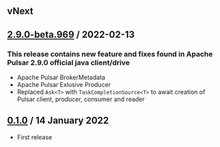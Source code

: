 ## vNext

## [2.9.0-beta.969] / 2022-02-13
### This release contains new feature and fixes found in Apache Pulsar 2.9.0 official java client/drive
- Apache Pulsar BrokerMetadata
- Apache Pulsar Exlusive Producer
- Replaced `Ask<T>` with `TaskCompletionSource<T>` to await creation of Pulsar client, producer, consumer and reader

## [0.1.0] / 14 January 2022
- First release

[vNext]: https://github.com/eaba/SharpPulsar/compare/2.9.0-beta.969...HEAD
[2.9.0-beta.969]: https://github.com/eaba/SharpPulsar/compare/0.1.0...2.9.0-beta.969
[0.1.0]: https://github.com/eaba/SharpPulsar/tree/0.1.0

